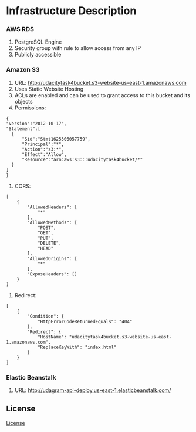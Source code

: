 # Infrastructure Description


### AWS RDS

1. PostgreSQL Engine
1. Security group with rule to allow access from any IP
1. Publicly accessible

### Amazon S3

1. URL: http://udacitytask4bucket.s3-website-us-east-1.amazonaws.com
1. Uses Static Website Hosting
1. ACLs are enabled and can be used to grant access to this bucket and its objects
1. Permissions: 
```
{
"Version":"2012-10-17",
"Statement":[
  {
      "Sid":"Stmt1625306057759",
      "Principal":"*",
      "Action":"s3:*",
      "Effect":"Allow",
      "Resource":"arn:aws:s3:::udacitytask4bucket/*"
  }
]
}
```
1. CORS: 
```
[
    {
        "AllowedHeaders": [
            "*"
        ],
        "AllowedMethods": [
            "POST",
            "GET",
            "PUT",
            "DELETE",
            "HEAD"
        ],
        "AllowedOrigins": [
            "*"
        ],
        "ExposeHeaders": []
    }
]
```
1. Redirect:
```
[
    {
        "Condition": {
            "HttpErrorCodeReturnedEquals": "404"
        },
        "Redirect": {
            "HostName": "udacitytask4bucket.s3-website-us-east-1.amazonaws.com",
            "ReplaceKeyWith": "index.html"
        }
    }
]
```

### Elastic Beanstalk

1. URL: http://udagram-api-deploy.us-east-1.elasticbeanstalk.com/


## License

[License](LICENSE.txt)
